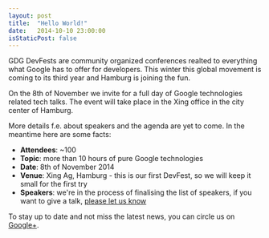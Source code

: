 ```yaml
---
layout: post
title:  "Hello World!"
date:   2014-10-10 23:00:00
isStaticPost: false
---
```


GDG DevFests are community organized conferences realted to everything what Google has to offer for developers.
This winter this global movement is coming to its third year and Hamburg is joining the fun.

On the 8th of November we invite for a full day of Google technologies related tech talks. The event will take place in the Xing office in the city center of Hamburg.

More details f.e. about speakers and the agenda are yet to come. In the meantime here are some facts:
* **Attendees**: ~100
* **Topic**: more than 10 hours of pure Google technologies 
* **Date**: 8th of November 2014
* **Venue**: Xing Ag, Hamburg - this is our first DevFest, so we will keep it small for the first try
* **Speakers**: we're in the process of finalising the list of speakers, if you want to give a talk, [please let us know](http://goo.gl/tIMQE4)

To stay up to date and not miss the latest news, you can circle us on [Google+](https://plus.google.com/118406578775016275536).
